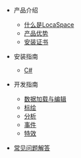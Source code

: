* 产品介绍
    * [什么是LocaSpace](Introduction/what.md)
    * [产品优势](Introduction/adventage.md)
    * [安装证书](Introduction/licence.md)
    

* 安装指南
     * [C#](CSharp.md)

* 开发指南
     * [数据加载与编辑](data1.md)
     * [标绘](biaohui.md)
     * [分析](fenxi.md)
     * [事件](shijian.md)
     * [特效](texiao.md)

* [常见问题解答](question.md)
